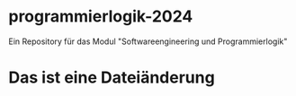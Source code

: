 # programmierlogik-2024
Ein Repository für das Modul "Softwareengineering und Programmierlogik"

# Das ist eine Dateiänderung

